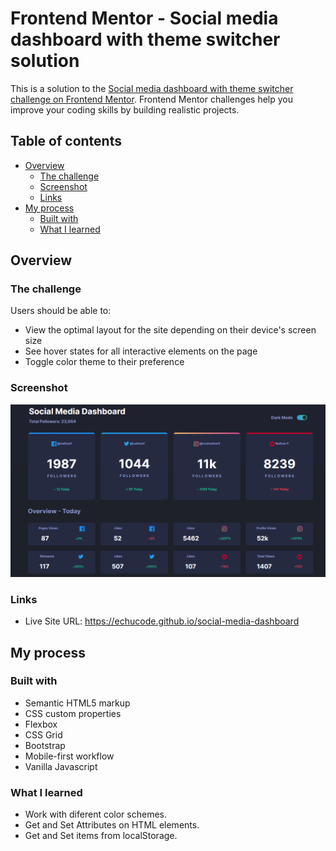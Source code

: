 # Frontend Mentor - Social media dashboard with theme switcher solution

This is a solution to the [Social media dashboard with theme switcher challenge on Frontend Mentor](https://www.frontendmentor.io/challenges/social-media-dashboard-with-theme-switcher-6oY8ozp_H). Frontend Mentor challenges help you improve your coding skills by building realistic projects. 

## Table of contents

- [Overview](#overview)
  - [The challenge](#the-challenge)
  - [Screenshot](#screenshot)
  - [Links](#links)
- [My process](#my-process)
  - [Built with](#built-with)
  - [What I learned](#what-i-learned)
  

## Overview

### The challenge

Users should be able to:

- View the optimal layout for the site depending on their device's screen size
- See hover states for all interactive elements on the page
- Toggle color theme to their preference

### Screenshot

![](./images/screenshot1.png)


### Links

- Live Site URL: https://echucode.github.io/social-media-dashboard

## My process

### Built with

- Semantic HTML5 markup
- CSS custom properties
- Flexbox
- CSS Grid
- Bootstrap 
- Mobile-first workflow
- Vanilla Javascript

### What I learned

- Work with diferent color schemes.
- Get and Set Attributes on HTML elements.
- Get and Set items from localStorage.
